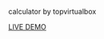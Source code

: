 calculator by topvirtualbox

<a href="https://topvirtualbox-github.github.io/calculator/">LIVE DEMO</a>